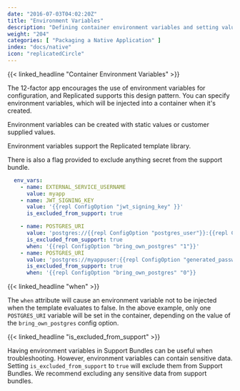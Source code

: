 ```yaml
---
date: "2016-07-03T04:02:20Z"
title: "Environment Variables"
description: "Defining container environment variables and setting values dynamically"
weight: "204"
categories: [ "Packaging a Native Application" ]
index: "docs/native"
icon: "replicatedCircle"
---
```


{{< linked_headline "Container Environment Variables" >}}

The 12-factor app encourages the use of environment variables for configuration, and Replicated supports this design pattern. You can specify
environment variables, which will be injected into a container when it's created.

Environment variables can be created with static values or customer supplied values.

Environment variables support the Replicated template library.

There is also a flag provided to exclude anything secret from the support bundle.

```yaml
  env_vars:
    - name: EXTERNAL_SERVICE_USERNAME
      value: myapp
    - name: JWT_SIGNING_KEY
      value: '{{repl ConfigOption "jwt_signing_key" }}'
      is_excluded_from_support: true

    - name: POSTGRES_URI
      value: 'postgres://{{repl ConfigOption "postgres_user"}}:{{repl ConfigOption "postgres_pass"}}@{{repl ConfigOption "postgres_host"}}:5432'
      is_excluded_from_support: true
      when: '{{repl ConfigOption "bring_own_postgres" "1"}}'
    - name: POSTGRES_URI
      value: 'postgres://myappuser:{{repl ConfigOption "generated_password"}}@{{repl NodePrivateIPAddress "DB" "postgres"}}:5432'
      is_excluded_from_support: true
      when: '{{repl ConfigOption "bring_own_postgres" "0"}}
```

{{< linked_headline "when" >}}

The `when` attribute will cause an environment variable not to be injected when the template evaluates to false. In the above example, only one `POSTGRES_URI` variable will be set in the container, depending on the value of the `bring_own_postgres` config option.

{{< linked_headline "is_excluded_from_support" >}}

Having environment variables in Support Bundles can be useful when troubleshooting. However, environment variables can contain sensitive data.  Setting `is_excluded_from_support` to `true` will exclude them from Support Bundles. We recommend excluding any sensitive data from support bundles.
